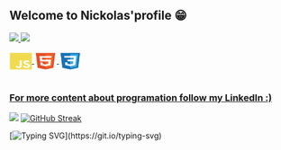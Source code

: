 ## Welcome to Nickolas'profile 😁

 <div>
   <a href="https://github.com/NickolasSantosCremasco">
   <img height="180em" src="https://github-readme-stats.vercel.app/api?username=NickolasSantosCremasco&show_icons=true&theme=tokyonight&include_all_commits=true&count_private=true"/>
   <img height="180em" src="https://github-readme-stats.vercel.app/api/top-langs/?username=NickolasSantosCremasco&layout=compact&langs_count=6&theme=tokyonight"/>

</div>
<div style="display: inline_block"><br>
  <img align="center" alt="Js" height="30" width="40" src="https://raw.githubusercontent.com/devicons/devicon/master/icons/javascript/javascript-plain.svg ">
  <img align="center" alt="HTML" height="30" width="40" src="https://raw.githubusercontent.com/devicons/devicon/master/icons/html5/html5-original.svg ">
  <img align="center" alt="CSS" height="30" width="40" src="https://raw.githubusercontent.com/devicons/devicon/master/icons/css3/css3-original.svg ">
</div>
 
 <br>
 
  ### For more content about programation follow my LinkedIn :)
 
<div>
  
  <a href="https://toppng.com/uploads/preview/linkedin-logo-png-free-11660255212jmwsbnextx.png" target="_blank"><img src="https://img.shields.io/badge/-LinkedIn-%230077B5?style= for-the-badge&logo=linkedin&logoColor=white" target="_blank"></a>
[![GitHub Streak](https://github-readme-streak-stats.herokuapp.com?user=NickolasSantosCremasco&theme=tokyonight&hide_border=true)](https://git.io/streak-stats)

  
 [![Typing SVG](https://readme-typing-svg.herokuapp.com/?color=42f5b9&size=20&center=true&vCenter=true&width=600&lines=Hello!+I'm+Nickolas;Enthusiastic+Developer+💻;Always+learning+new+things+🚀;Let's+build+something+epic!)](https://git.io/typing-svg)



</div>
